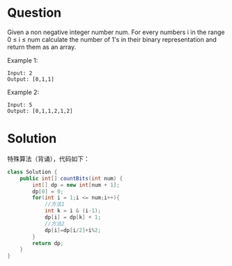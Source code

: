 # Question
Given a non negative integer number num. For every numbers i in the range 0 ≤ i ≤ num calculate the number of 1's in their binary representation and return them as an array.

Example 1:

    Input: 2
    Output: [0,1,1]
Example 2:

    Input: 5
    Output: [0,1,1,2,1,2]
# Solution
特殊算法（背诵），代码如下：
```java
class Solution {
    public int[] countBits(int num) {
        int[] dp = new int[num + 1];
        dp[0] = 0;
        for(int i = 1;i <= num;i++){
            //方法1
            int k = i & (i-1);
            dp[i] = dp[k] + 1;
            //方法2
            dp[i]=dp[i/2]+i%2;
        }
        return dp;
    }
}
```
